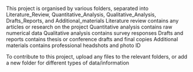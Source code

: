 This project is organised by various folders, separated into Literature_Review, Quantitative_Analysis, Qualitative_Analysis, Drafts_Reports, and Additional_materials
Literature review contains any articles or research on the project
Quantitative analysis contains raw numerical data
Qualitative analysis contains survey responses
Drafts and reports contains thesis or conference drafts and final copies
Additional materials contains professional headshots and photo ID

To contribute to this project, upload any files to the relevant folders, or add a new folder for different types of data/information
